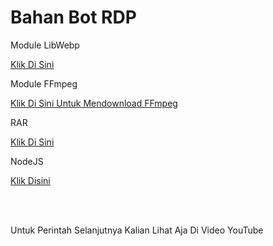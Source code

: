 <DOCTYPE html>
<h1>Bahan Bot RDP</h1>

<p>Module LibWebp</p>
<a href="http://storage.googleapis.com/downloads.webmproject.org/releases/webp/libwebp-1.3.0-rc1-windows-x64.zip">Klik Di Sini</a>


<p>Module FFmpeg</p>
<a href="https://www.videohelp.com/download/ffmpeg-5.1.2-full_build.7z">Klik Di Sini Untuk Mendownload FFmpeg</a>

<p>RAR</p>

<a href="https://hexafiles.com/windows/winrar/WinRAR.6.11.x32.NesabaMedia.exe">Klik Di Sini</a>
<p>NodeJS</p>
<p><a href="https://nodejs.org">Klik Disini</a></p>
<br><br>
<p>Untuk Perintah Selanjutnya Kalian Lihat Aja Di Video YouTube</p>
